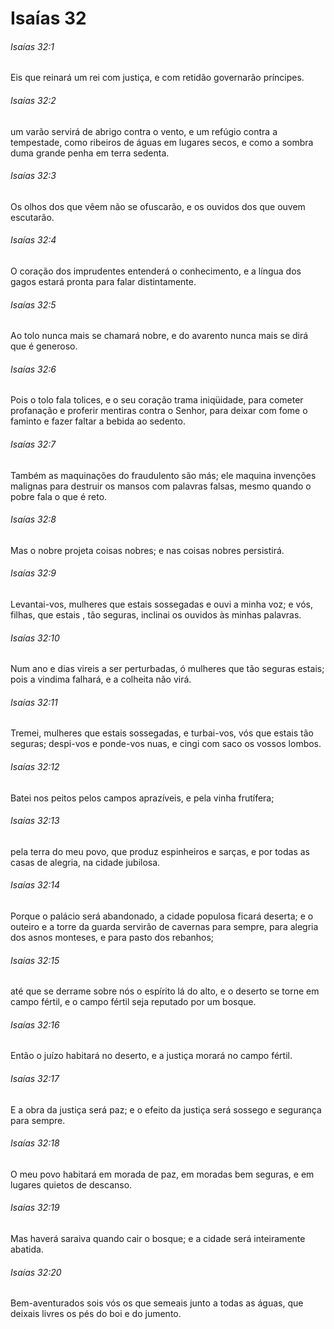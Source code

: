 # Isaías 32

###### Isaías 32:1

Eis que reinará um rei com justiça, e com retidão governarão príncipes.

###### Isaías 32:2

um varão servirá de abrigo contra o vento, e um refúgio contra a tempestade, como ribeiros de águas em lugares secos, e como a sombra duma grande penha em terra sedenta.

###### Isaías 32:3

Os olhos dos que vêem não se ofuscarão, e os ouvidos dos que ouvem escutarão.

###### Isaías 32:4

O coração dos imprudentes entenderá o conhecimento, e a língua dos gagos estará pronta para falar distintamente.

###### Isaías 32:5

Ao tolo nunca mais se chamará nobre, e do avarento nunca mais se dirá que é generoso.

###### Isaías 32:6

Pois o tolo fala tolices, e o seu coração trama iniqüidade, para cometer profanação e proferir mentiras contra o Senhor, para deixar com fome o faminto e fazer faltar a bebida ao sedento.

###### Isaías 32:7

Também as maquinações do fraudulento são más; ele maquina invenções malignas para destruir os mansos com palavras falsas, mesmo quando o pobre fala o que é reto.

###### Isaías 32:8

Mas o nobre projeta coisas nobres; e nas coisas nobres persistirá.

###### Isaías 32:9

Levantai-vos, mulheres que estais sossegadas e ouvi a minha voz; e vós, filhas, que estais , tão seguras, inclinai os ouvidos às minhas palavras.

###### Isaías 32:10

Num ano e dias vireis a ser perturbadas, ó mulheres que tão seguras estais; pois a vindima falhará, e a colheita não virá.

###### Isaías 32:11

Tremei, mulheres que estais sossegadas, e turbai-vos, vós que estais tão seguras; despi-vos e ponde-vos nuas, e cingi com saco os vossos lombos.

###### Isaías 32:12

Batei nos peitos pelos campos aprazíveis, e pela vinha frutífera;

###### Isaías 32:13

pela terra do meu povo, que produz espinheiros e sarças, e por todas as casas de alegria, na cidade jubilosa.

###### Isaías 32:14

Porque o palácio será abandonado, a cidade populosa ficará deserta; e o outeiro e a torre da guarda servirão de cavernas para sempre, para alegria dos asnos monteses, e para pasto dos rebanhos;

###### Isaías 32:15

até que se derrame sobre nós o espírito lá do alto, e o deserto se torne em campo fértil, e o campo fértil seja reputado por um bosque.

###### Isaías 32:16

Então o juízo habitará no deserto, e a justiça morará no campo fértil.

###### Isaías 32:17

E a obra da justiça será paz; e o efeito da justiça será sossego e segurança para sempre.

###### Isaías 32:18

O meu povo habitará em morada de paz, em moradas bem seguras, e em lugares quietos de descanso.

###### Isaías 32:19

Mas haverá saraiva quando cair o bosque; e a cidade será inteiramente abatida.

###### Isaías 32:20

Bem-aventurados sois vós os que semeais junto a todas as águas, que deixais livres os pés do boi e do jumento.

